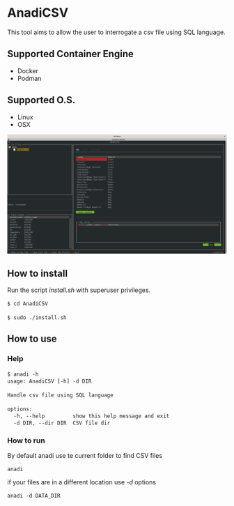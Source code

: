 # AnadiCSV

This tool aims to allow the user to interrogate a csv file using SQL language.

## Supported Container Engine

   - Docker
   - Podman

## Supported O.S.

   - Linux
   - OSX


![screenshot](images/screenshots/screenshot1.png)


## How to install

Run the script *install.sh* with superuser privileges.

```shell
$ cd AnadiCSV

$ sudo ./install.sh

```

## How to use

### Help

```shell
$ anadi -h
usage: AnadiCSV [-h] -d DIR

Handle csv file using SQL language

options:
  -h, --help         show this help message and exit
  -d DIR, --dir DIR  CSV file dir
```

### How to run

By default anadi use te current folder to find CSV files

```shell
anadi
```

if your files are in a different location use *-d* options


```shell
anadi -d DATA_DIR
```
